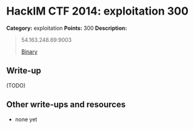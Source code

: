 # HackIM CTF 2014: exploitation 300

**Category:** exploitation
**Points:** 300
**Description:**

> 54.163.248.69:9003
> 
>	[Binary](sample3.tar.gz)

## Write-up

(TODO)

## Other write-ups and resources

* none yet
